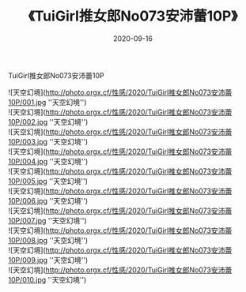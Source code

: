 ﻿---
layout: post
title:  《TuiGirl推女郎No073安沛蕾10P》
date:   2020-09-16
image: http://photo.orgx.cf/性感/2020/TuiGirl推女郎No073安沛蕾10P/000.jpg
categories: [美女, 性感, 泳衣]
---

TuiGirl推女郎No073安沛蕾10P



![天空幻境](http://photo.orgx.cf/性感/2020/TuiGirl推女郎No073安沛蕾10P/001.jpg ''天空幻境'') <br>
![天空幻境](http://photo.orgx.cf/性感/2020/TuiGirl推女郎No073安沛蕾10P/002.jpg ''天空幻境'') <br>
![天空幻境](http://photo.orgx.cf/性感/2020/TuiGirl推女郎No073安沛蕾10P/003.jpg ''天空幻境'') <br>
![天空幻境](http://photo.orgx.cf/性感/2020/TuiGirl推女郎No073安沛蕾10P/004.jpg ''天空幻境'') <br>
![天空幻境](http://photo.orgx.cf/性感/2020/TuiGirl推女郎No073安沛蕾10P/005.jpg ''天空幻境'') <br>
![天空幻境](http://photo.orgx.cf/性感/2020/TuiGirl推女郎No073安沛蕾10P/006.jpg ''天空幻境'') <br>
![天空幻境](http://photo.orgx.cf/性感/2020/TuiGirl推女郎No073安沛蕾10P/007.jpg ''天空幻境'') <br>
![天空幻境](http://photo.orgx.cf/性感/2020/TuiGirl推女郎No073安沛蕾10P/008.jpg ''天空幻境'') <br>
![天空幻境](http://photo.orgx.cf/性感/2020/TuiGirl推女郎No073安沛蕾10P/009.jpg ''天空幻境'') <br>
![天空幻境](http://photo.orgx.cf/性感/2020/TuiGirl推女郎No073安沛蕾10P/010.jpg ''天空幻境'') <br>